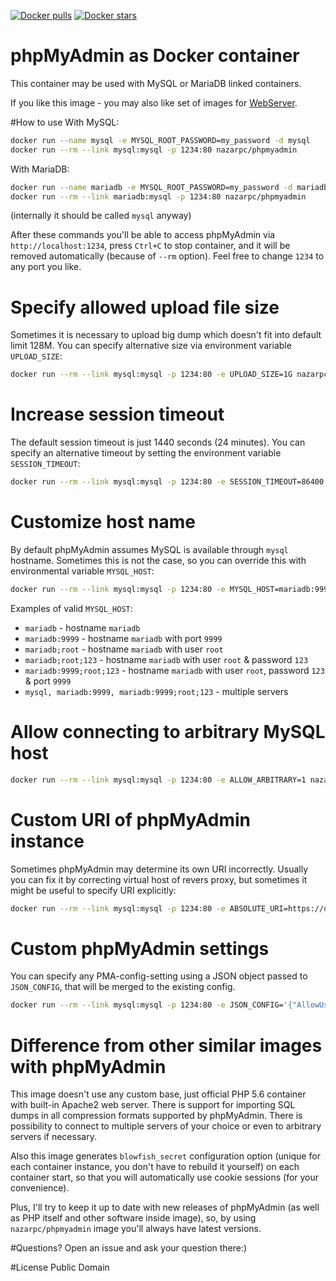 [![Docker pulls](https://img.shields.io/docker/pulls/nazarpc/phpmyadmin.svg?label=Docker+pulls)](https://registry.hub.docker.com/u/nazarpc/phpmyadmin/)
[![Docker stars](https://img.shields.io/docker/stars/nazarpc/phpmyadmin.svg?label=Docker+stars)](https://registry.hub.docker.com/u/nazarpc/phpmyadmin/)

# phpMyAdmin as Docker container
This container may be used with MySQL or MariaDB linked containers.

If you like this image - you may also like set of images for [WebServer](https://github.com/nazar-pc/docker-webserver).

#How to use
With MySQL:
```bash
docker run --name mysql -e MYSQL_ROOT_PASSWORD=my_password -d mysql
docker run --rm --link mysql:mysql -p 1234:80 nazarpc/phpmyadmin
```

With MariaDB:
```bash
docker run --name mariadb -e MYSQL_ROOT_PASSWORD=my_password -d mariadb
docker run --rm --link mariadb:mysql -p 1234:80 nazarpc/phpmyadmin
```
(internally it should be called `mysql` anyway)

After these commands you'll be able to access phpMyAdmin via `http://localhost:1234`, press `Ctrl+C` to stop container, and it will be removed automatically (because of `--rm` option). Feel free to change `1234` to any port you like.

# Specify allowed upload file size
Sometimes it is necessary to upload big dump which doesn't fit into default limit 128M. You can specify alternative size via environment variable `UPLOAD_SIZE`:
```bash
docker run --rm --link mysql:mysql -p 1234:80 -e UPLOAD_SIZE=1G nazarpc/phpmyadmin
```

# Increase session timeout
The default session timeout is just 1440 seconds (24 minutes). You can specify an alternative timeout by setting the environment variable `SESSION_TIMEOUT`:
```bash
docker run --rm --link mysql:mysql -p 1234:80 -e SESSION_TIMEOUT=86400 nazarpc/phpmyadmin
```

# Customize host name
By default phpMyAdmin assumes MySQL is available through `mysql` hostname. Sometimes this is not the case, so you can override this with environmental variable `MYSQL_HOST`:
```bash
docker run --rm --link mysql:mysql -p 1234:80 -e MYSQL_HOST=mariadb:9999 nazarpc/phpmyadmin
```
Examples of valid `MYSQL_HOST`:
* `mariadb` - hostname `mariadb`
* `mariadb:9999` - hostname `mariadb` with port `9999`
* `mariadb;root` - hostname `mariadb` with user `root`
* `mariadb;root;123` - hostname `mariadb` with user `root` & password `123`
* `mariadb:9999;root;123` - hostname `mariadb` with user `root`, password `123` & port `9999`
* `mysql, mariadb:9999, mariadb:9999;root;123` - multiple servers

# Allow connecting to arbitrary MySQL host
```bash
docker run --rm --link mysql:mysql -p 1234:80 -e ALLOW_ARBITRARY=1 nazarpc/phpmyadmin
```

# Custom URI of phpMyAdmin instance
Sometimes phpMyAdmin may determine its own URI incorrectly. Usually you can fix it by correcting virtual host of revers proxy,  but sometimes it might be useful to specify URI explicitly:
```bash
docker run --rm --link mysql:mysql -p 1234:80 -e ABSOLUTE_URI=https://domain.tld/phpmyadmin nazarpc/phpmyadmin
```

# Custom phpMyAdmin settings
You can specify any PMA-config-setting using a JSON object passed to `JSON_CONFIG`, that will be merged to the existing config.
```bash
docker run --rm --link mysql:mysql -p 1234:80 -e JSON_CONFIG='{"AllowUserDropDatabase": true,"MaxTableList": 450, "NavigationTreeTableSeparator": "_"}' nazarpc/phpmyadmin
```

# Difference from other similar images with phpMyAdmin
This image doesn't use any custom base, just official PHP 5.6 container with built-in Apache2 web server.
There is support for importing SQL dumps in all compression formats supported by phpMyAdmin.
There is possibility to connect to multiple servers of your choice or even to arbitrary servers if necessary.

Also this image generates `blowfish_secret` configuration option (unique for each container instance, you don't have to rebuild it yourself) on each container start, so that you will automatically use cookie sessions (for your convenience).

Plus, I'll try to keep it up to date with new releases of phpMyAdmin (as well as PHP itself and other software inside image), so, by using `nazarpc/phpmyadmin` image you'll always have latest versions.

#Questions?
Open an issue and ask your question there:)

#License
Public Domain
